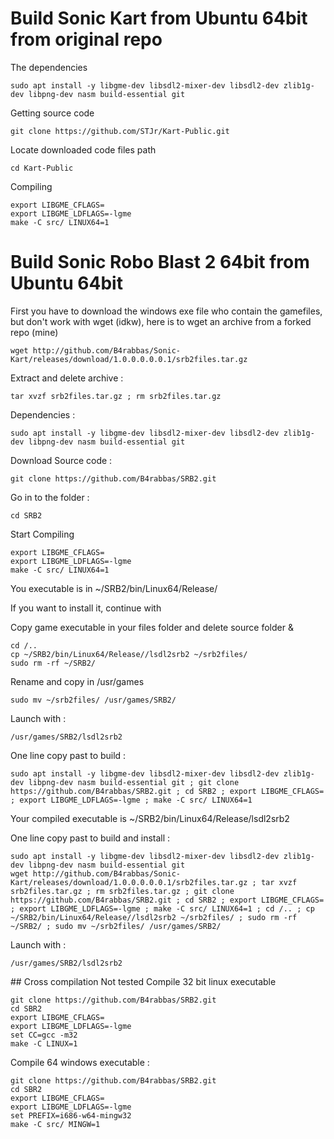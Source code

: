# Build Sonic Kart from Ubuntu 64bit from original repo
The dependencies
```
sudo apt install -y libgme-dev libsdl2-mixer-dev libsdl2-dev zlib1g-dev libpng-dev nasm build-essential git 
```
Getting source code
```
git clone https://github.com/STJr/Kart-Public.git
```
Locate downloaded code files path
```
cd Kart-Public
```
Compiling
```
export LIBGME_CFLAGS=
export LIBGME_LDFLAGS=-lgme
make -C src/ LINUX64=1
```

# Build Sonic Robo Blast 2 64bit from Ubuntu 64bit

First you have to download the windows exe file who contain the gamefiles, but don't work with wget (idkw), here is to wget an archive from a forked repo (mine)
```
wget http://github.com/B4rabbas/Sonic-Kart/releases/download/1.0.0.0.0.0.1/srb2files.tar.gz
```
Extract and delete archive :
```
tar xvzf srb2files.tar.gz ; rm srb2files.tar.gz
```
Dependencies :
```
sudo apt install -y libgme-dev libsdl2-mixer-dev libsdl2-dev zlib1g-dev libpng-dev nasm build-essential git
```
Download Source code :
```
git clone https://github.com/B4rabbas/SRB2.git
```
Go in to the folder :
```
cd SRB2
```
Start Compiling
```
export LIBGME_CFLAGS=
export LIBGME_LDFLAGS=-lgme
make -C src/ LINUX64=1
```
You executable is in ~/SRB2/bin/Linux64/Release/

If you want to install it, continue with

Copy game executable in your files folder and delete source folder &
```
cd /..
cp ~/SRB2/bin/Linux64/Release//lsdl2srb2 ~/srb2files/
sudo rm -rf ~/SRB2/
```
Rename and copy in /usr/games
```
sudo mv ~/srb2files/ /usr/games/SRB2/
```
Launch with :
```
/usr/games/SRB2/lsdl2srb2
```
One line copy past to build :
```
sudo apt install -y libgme-dev libsdl2-mixer-dev libsdl2-dev zlib1g-dev libpng-dev nasm build-essential git ; git clone https://github.com/B4rabbas/SRB2.git ; cd SRB2 ; export LIBGME_CFLAGS= ; export LIBGME_LDFLAGS=-lgme ; make -C src/ LINUX64=1
```
Your compiled executable is 
~/SRB2/bin/Linux64/Release/lsdl2srb2

One line copy past to build and install :
```
sudo apt install -y libgme-dev libsdl2-mixer-dev libsdl2-dev zlib1g-dev libpng-dev nasm build-essential git
wget http://github.com/B4rabbas/Sonic-Kart/releases/download/1.0.0.0.0.0.1/srb2files.tar.gz ; tar xvzf srb2files.tar.gz ; rm srb2files.tar.gz ; git clone https://github.com/B4rabbas/SRB2.git ; cd SRB2 ; export LIBGME_CFLAGS= ; export LIBGME_LDFLAGS=-lgme ; make -C src/ LINUX64=1 ; cd /.. ; cp ~/SRB2/bin/Linux64/Release//lsdl2srb2 ~/srb2files/ ; sudo rm -rf ~/SRB2/ ; sudo mv ~/srb2files/ /usr/games/SRB2/
```
Launch with :
```
/usr/games/SRB2/lsdl2srb2
```

## Cross compilation Not tested
Compile 32 bit linux executable
```
git clone https://github.com/B4rabbas/SRB2.git
cd SBR2
export LIBGME_CFLAGS=
export LIBGME_LDFLAGS=-lgme
set CC=gcc -m32 
make -C LINUX=1 
```

Compile 64 windows executable :
```
git clone https://github.com/B4rabbas/SRB2.git
cd SBR2
export LIBGME_CFLAGS=
export LIBGME_LDFLAGS=-lgme
set PREFIX=i686-w64-mingw32
make -C src/ MINGW=1
```


